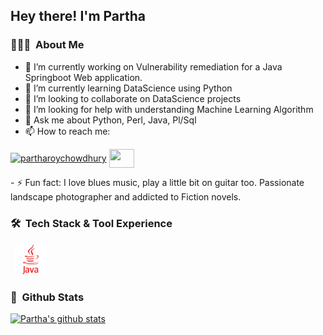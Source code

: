 <h2>Hey there! I'm Partha</h2>

### 👨🏻‍💻 &nbsp;About Me
- 🔭 I’m currently working on Vulnerability remediation for a Java Springboot Web application.
- 🌱 I’m currently learning DataScience using Python
- 👯 I’m looking to collaborate on DataScience projects
- 🤔 I’m looking for help with understanding Machine Learning Algorithm
- 💬 Ask me about Python, Perl, Java, Pl/Sql
- 📫 How to reach me: 
<p>
<a href="https://www.linkedin.com/in/partharoychowdhury-117/" target="blank"><img align="center" src="https://cdn.jsdelivr.net/npm/simple-icons@3.0.1/icons/linkedin.svg" alt="partharoychowdhury" height="30" width="40" /></a>
<a href = "mailto: pchowdhury.apple@gmail.com"><img align="center" src="https://simpleicons.org/icons/gmail.svg" height="30" width="40" /></a>
</p>
<!--- 😄 Pronouns: ... -->
- ⚡ Fun fact: I love blues music, play a little bit on guitar too. Passionate landscape photographer and addicted to Fiction novels.

### 🛠 &nbsp;Tech Stack & Tool Experience
<p align="left">
<code> <img height="50" src="https://github.com/devicons/devicon/blob/master/icons/java/java-plain-wordmark.svg"> </code>
</p>

### 👣 &nbsp;Github Stats
[![Partha's github stats](https://github-readme-stats.vercel.app/api?username=learningPartha&count_private=true&show_icons=true&theme=radical&hide_rank=false)](https://github.com/learningPartha/github-readme-stats)
